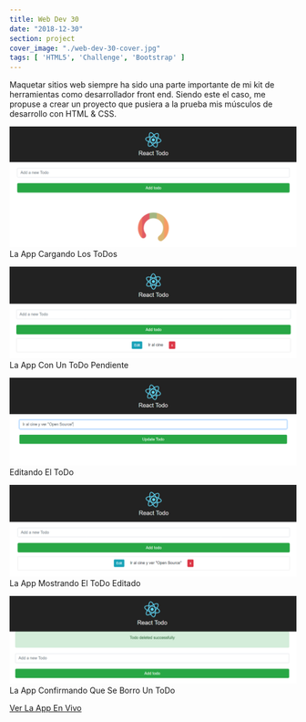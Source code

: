 ```yaml
---
title: Web Dev 30
date: "2018-12-30"
section: project
cover_image: "./web-dev-30-cover.jpg"
tags: [ 'HTML5', 'Challenge', 'Bootstrap' ]
---
```


Maquetar sitios web siempre ha sido una parte importante de mi kit de herramientas como desarrollador front end. Siendo este el caso, me propuse a crear un proyecto que pusiera a la prueba mis músculos de desarrollo con HTML & CSS.

<p class="captioned"><img src="./react-todo-1.png" alt="React ToDo 1" />La App Cargando Los ToDos</p>
<p class="captioned"><img src="./react-todo-2.png" alt="React ToDo 2" />La App Con Un ToDo Pendiente</p>
<p class="captioned"><img src="./react-todo-3.png" alt="React ToDo 3" />Editando El ToDo</p>
<p class="captioned"><img src="./react-todo-4.png" alt="React ToDo 4" />La App Mostrando El ToDo Editado</p>
<p class="captioned"><img src="./react-todo-5.png" alt="React ToDo 5" />La App Confirmando Que Se Borro Un ToDo</p>

<p class="btn-content">
<a href="https://rtd.netlify.com/" class="btn">Ver La App En Vivo</a></p